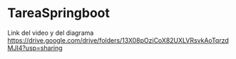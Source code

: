 # TareaSpringboot
Link del video y del diagrama https://drive.google.com/drive/folders/13X08pOziCoX82UXLVRsvkAoTqrzdMJI4?usp=sharing
